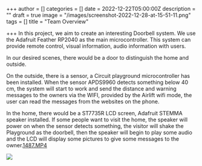 +++
author = []
categories = []
date = 2022-12-22T05:00:00Z
description = ""
draft = true
image = "/images/screenshot-2022-12-28-at-15-51-11.png"
tags = []
title = "Team Overview"

+++
In this project, we aim to create an interesting Doorbell system. We use the Adafruit Feather RP2040 as the main microcontroller. This system can provide remote control, visual information, audio information with users.

In our desired scenes, there would be a door to distinguish the home and outside.

On the outside, there is a sensor, a Circuit playground microcontroller has been installed. When the sensor APDS9960 detects something below 40 cm, the system will start to work and send the distance and warning messages to the owners via the WIFI, provided by the Airlift wifi mode, the user can read the messages from the websites on the phone.

In the home, there would be a ST7735R LCD screen, Adafruit STEMMA speaker installed. If some people want to visit the home, the speaker will power on when the sensor detects something, the visitor will shake the Playground as the doorbell, then the speaker will begin to play some audio and the LCD will display some pictures to give some messages to the owner.[1487.MP4](/images/1487.MP4 "1487.MP4")

![](/images/1487-2.GIF)